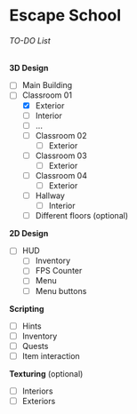 # Escape School

###### TO-DO List
**3D Design**
- [ ]  Main Building
  - [ ] Classroom 01
    - [x]  Exterior
    - [ ]  Interior			
      - [ ]  ...
    - [ ] Classroom 02
      - [ ] Exterior
	- [ ] Classroom 03
      - [ ] Exterior
	- [ ] Classroom 04
      - [ ] Exterior	  
    - [ ] Hallway
      - [ ] Interior
    - [ ] Different floors (optional)
	
**2D Design**
- [ ] HUD
  - [ ] Inventory
  - [ ] FPS Counter		
  - [ ] Menu
  - [ ] Menu buttons

**Scripting**
- [ ] Hints
- [ ] Inventory
- [ ] Quests
- [ ] Item interaction

**Texturing** (optional)
- [ ] Interiors
- [ ] Exteriors
